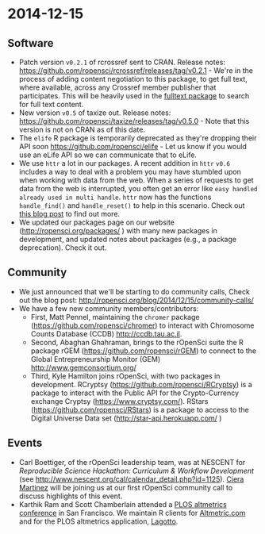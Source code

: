 2014-12-15
=======

## Software

* Patch version `v0.2.1` of rcrossref sent to CRAN. Release notes: https://github.com/ropensci/rcrossref/releases/tag/v0.2.1 - We're in the process of adding content negotiation to this package, to get full text, where available, across any Crossref member publisher that participates. This will be heavily used in the [fulltext package](https://github.com/ropensci/fulltext) to search for full text content. 
* New version `v0.5` of taxize out. Release notes:  https://github.com/ropensci/taxize/releases/tag/v0.5.0  - Note that this version is not on CRAN as of this date.
* The `elife` R package is temporarily deprecated as they're dropping their API soon https://github.com/ropensci/elife - Let us know if you would use an eLife API so we can communicate that to eLife. 
* We use `httr` a lot in our packages. A recent addition in `httr` `v0.6` includes a way to deal with a problem you may have stumbled upon when working with data from the web. When a series of requests to get data from the web is interrupted, you often get an error like `easy handled already used in multi handle`. `httr` now has the functions `handle_find()` and `handle_reset()` to help in this scenario. Check out [this blog post](http://recology.info/2014/12/multi-handle/) to find out more.
* We updated our packages page on our website (http://ropensci.org/packages/ ) with many new packages in development, and updated notes about packages (e.g., a package deprecation). Check it out.

## Community

* We just announced that we'll be starting to do community calls, Check out the blog post: http://ropensci.org/blog/2014/12/15/community-calls/
* We have a few new community members/contributors: 
    * First, Matt Pennel, maintaining the `chromer` package (https://github.com/ropensci/chromer) to interact with Chromosome Counts Database (CCDB) http://ccdb.tau.ac.il.
    * Second, Abaghan Ghahraman, brings to the rOpenSci suite the R package rGEM (https://github.com/ropensci/rGEM) to connect to the Global Entrepreneurship Monitor (GEM) http://www.gemconsortium.org/
    * Third, Kyle Hamilton joins rOpenSci, with two packages in development. RCryptsy (https://github.com/ropensci/RCryptsy) is a package to interact with the Public API for the Crypto-Currency exchange Cryptsy (https://www.cryptsy.com/). RStars (https://github.com/ropensci/RStars) is a package to access to the Digital Universe Data set (http://star-api.herokuapp.com/ )

## Events

* Carl Boettiger, of the rOpenSci leadership team, was at NESCENT for _Reproducible Science Hackathon: Curriculum & Workflow Development_ (see http://www.nescent.org/cal/calendar_detail.php?id=1125). [Ciera Martinez](http://cierareports.org/) will be joining us at our first rOpenSci community call to discuss highlights of this event. 
* Karthik Ram and Scott Chamberlain attended a [PLOS altmetrics conference](http://articlemetrics.github.io/workshop_2014/) in San Francisco. We maintain R clients for [Altmetric.com ](https://github.com/ropensci/raltmetric) and for the PLOS altmetrics application, [Lagotto](https://github.com/ropensci/alm). 
